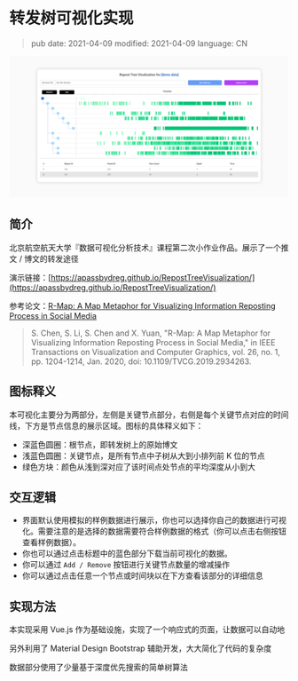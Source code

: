# 转发树可视化实现

> pub date: 2021-04-09
> modified: 2021-04-09
> language: CN

![image-20210409130022723](RepoTreeVis_imgs/image-20210409130022723.png)

## 简介

北京航空航天大学『数据可视化分析技术』课程第二次小作业作品。展示了一个推文 / 博文的转发途径

演示链接：[https://apassbydreg.github.io/RepostTreeVisualization/](https://apassbydreg.github.io/RepostTreeVisualization/)

参考论文：[R-Map: A Map Metaphor for Visualizing Information Reposting Process in Social Media](https://ieeexplore.ieee.org/document/8805419)

>S. Chen, S. Li, S. Chen and X. Yuan, "R-Map: A Map Metaphor for Visualizing Information Reposting Process in Social Media," in IEEE Transactions on Visualization and Computer Graphics, vol. 26, no. 1, pp. 1204-1214, Jan. 2020, doi: 10.1109/TVCG.2019.2934263.

## 图标释义

本可视化主要分为两部分，左侧是关键节点部分，右侧是每个关键节点对应的时间线，下方是节点信息的展示区域。图标的具体释义如下：

-   深蓝色圆圈：根节点，即转发树上的原始博文
-   浅蓝色圆圈：关键节点，是所有节点中子树从大到小排列前 K 位的节点
-   绿色方块：颜色从浅到深对应了该时间点处节点的平均深度从小到大

## 交互逻辑

- 界面默认使用模拟的样例数据进行展示，你也可以选择你自己的数据进行可视化。需要注意的是选择的数据需要符合样例数据的格式（你可以点击右侧按钮查看样例数据）。
- 你也可以通过点击标题中的蓝色部分下载当前可视化的数据。
- 你可以通过 `Add / Remove` 按钮进行关键节点数量的增减操作
- 你可以通过点击任意一个节点或时间块以在下方查看该部分的详细信息

## 实现方法

本实现采用 Vue.js 作为基础设施，实现了一个响应式的页面，让数据可以自动地

另外利用了 Material Design Bootstrap 辅助开发，大大简化了代码的复杂度

数据部分使用了少量基于深度优先搜索的简单树算法